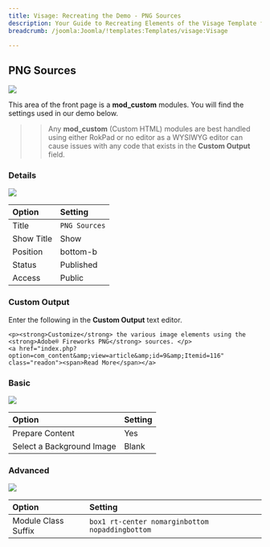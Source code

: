 ```yaml
---
title: Visage: Recreating the Demo - PNG Sources
description: Your Guide to Recreating Elements of the Visage Template for Joomla
breadcrumb: /joomla:Joomla/!templates:Templates/visage:Visage

---
```


PNG Sources
-----

![][demo]

This area of the front page is a **mod_custom** modules. You will find the settings used in our demo below. 

>> Any **mod_custom** (Custom HTML) modules are best handled using either RokPad or no editor as a WYSIWYG editor can cause issues with any code that exists in the **Custom Output** field.

### Details
![][demo2]

| Option     | Setting       |  
| :--------- | :------------ |  
| Title      | `PNG Sources` |  
| Show Title | Show          |  
| Position   | bottom-b      |  
| Status     | Published     |  
| Access     | Public        |  

### Custom Output
Enter the following in the **Custom Output** text editor.

~~~
<p><strong>Customize</strong> the various image elements using the <strong>Adobe® Fireworks PNG</strong> sources. </p>
<a href="index.php?option=com_content&amp;view=article&amp;id=9&amp;Itemid=116" class="readon"><span>Read More</span></a>
~~~

### Basic
![][demo3]

| Option                    | Setting |  
| :------------------------ | :------ |  
| Prepare Content           | Yes     |  
| Select a Background Image | Blank   |

### Advanced
![][demo4]

| Option              | Setting                                         |  
| :------------------ | :---------------------------------------------- |  
| Module Class Suffix | `box1 rt-center nomarginbottom nopaddingbottom` |  

[demo]: assets/demo_13.jpeg
[demo2]: assets/png_1.jpeg
[demo3]: assets/png_2.jpeg
[demo4]: assets/png_3.jpeg